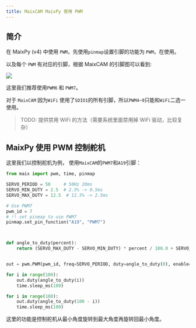 ```yaml
---
title: MaixCAM MaixPy 使用 PWM
---
```



## 简介

在 MaixPy (v4) 中使用 `PWM`，先使用`pinmap`设置引脚的功能为 `PWM`，在使用。

以及每个 `PWM` 有对应的引脚，根据 MaixCAM 的引脚图可以看到:

![](https://wiki.sipeed.com/hardware/zh/lichee/assets/RV_Nano/intro/RV_Nano_3.jpg)

这里我们推荐使用`PWM6` 和 `PWM7`。

对于 `MaixCAM` 因为`WiFi` 使用了`SDIO1`的所有引脚，所以`PWM4~9`只能和`WiFi`二选一使用。
> TODO: 提供禁用 WiFi 的方法（需要系统里面禁用掉 WiFi 驱动，比较复杂）


## MaixPy 使用 PWM 控制舵机

这里我们以控制舵机为例， 使用`MaixCAM`的`PWM7`和`A19`引脚：

```python
from maix import pwm, time, pinmap

SERVO_PERIOD = 50     # 50Hz 20ms
SERVO_MIN_DUTY = 2.5  # 2.5% -> 0.5ms
SERVO_MAX_DUTY = 12.5  # 12.5% -> 2.5ms

# Use PWM7
pwm_id = 7
# !! set pinmap to use PWM7
pinmap.set_pin_function("A19", "PWM7")



def angle_to_duty(percent):
    return (SERVO_MAX_DUTY - SERVO_MIN_DUTY) * percent / 100.0 + SERVO_MIN_DUTY


out = pwm.PWM(pwm_id, freq=SERVO_PERIOD, duty=angle_to_duty(0), enable=True)

for i in range(100):
    out.duty(angle_to_duty(i))
    time.sleep_ms(100)

for i in range(100):
    out.duty(angle_to_duty(100 - i))
    time.sleep_ms(100)
```

这里的功能是控制舵机从最小角度旋转到最大角度再旋转回最小角度。



